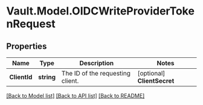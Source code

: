 # Vault.Model.OIDCWriteProviderTokenRequest

## Properties

Name | Type | Description | Notes
------------ | ------------- | ------------- | -------------
**ClientId** | **string** | The ID of the requesting client. | [optional] **ClientSecret** | **string** | The secret of the requesting client. | [optional] **Code** | **string** | The authorization code received from the provider&#x27;s authorization endpoint. | **CodeVerifier** | **string** | The code verifier associated with the authorization code. | [optional] **GrantType** | **string** | The authorization grant type. The following grant types are supported: &#x27;authorization_code&#x27;. | **RedirectUri** | **string** | The callback location where the authentication response was sent. | 

[[Back to Model list]](../README.md#documentation-for-models) [[Back to API list]](../README.md#documentation-for-api-endpoints) [[Back to README]](../README.md)

